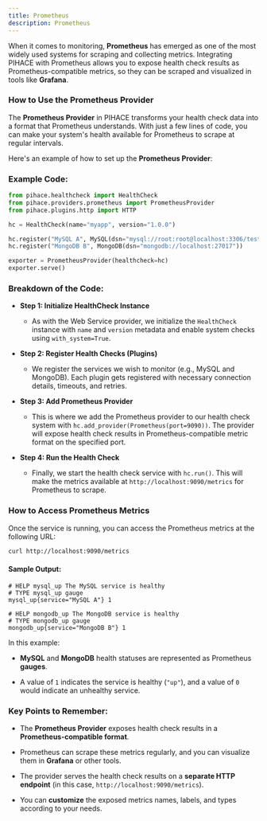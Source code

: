 ```yaml
---
title: Prometheus
description: Prometheus
---
```


When it comes to monitoring, **Prometheus** has emerged as one of the most widely used systems for scraping and collecting metrics. Integrating PIHACE with Prometheus allows you to expose health check results as Prometheus-compatible metrics, so they can be scraped and visualized in tools like **Grafana**.

### How to Use the Prometheus Provider

The **Prometheus Provider** in PIHACE transforms your health check data into a format that Prometheus understands. With just a few lines of code, you can make your system's health available for Prometheus to scrape at regular intervals.

Here's an example of how to set up the **Prometheus Provider**:

### Example Code:

```python
from pihace.healthcheck import HealthCheck
from pihace.providers.prometheus import PrometheusProvider
from pihace.plugins.http import HTTP

hc = HealthCheck(name="myapp", version="1.0.0")

hc.register("MySQL A", MySQL(dsn="mysql://root:root@localhost:3306/testdb"), timeout=5, retries=2)
hc.register("MongoDB B", MongoDB(dsn="mongodb://localhost:27017"))

exporter = PrometheusProvider(healthcheck=hc)
exporter.serve()
```

### Breakdown of the Code:

-   **Step 1: Initialize HealthCheck Instance**

    -   As with the Web Service provider, we initialize the `HealthCheck` instance with `name` and `version` metadata and enable system checks using `with_system=True`.

-   **Step 2: Register Health Checks (Plugins)**

    -   We register the services we wish to monitor (e.g., MySQL and MongoDB). Each plugin gets registered with necessary connection details, timeouts, and retries.

-   **Step 3: Add Prometheus Provider**

    -   This is where we add the Prometheus provider to our health check system with `hc.add_provider(Prometheus(port=9090))`. The provider will expose health check results in Prometheus-compatible metric format on the specified port.

-   **Step 4: Run the Health Check**

    -   Finally, we start the health check service with `hc.run()`. This will make the metrics available at `http://localhost:9090/metrics` for Prometheus to scrape.

### How to Access Prometheus Metrics

Once the service is running, you can access the Prometheus metrics at the following URL:

```bash
curl http://localhost:9090/metrics
```

#### Sample Output:

```plaintext
# HELP mysql_up The MySQL service is healthy
# TYPE mysql_up gauge
mysql_up{service="MySQL A"} 1

# HELP mongodb_up The MongoDB service is healthy
# TYPE mongodb_up gauge
mongodb_up{service="MongoDB B"} 1
```

In this example:

-   **MySQL** and **MongoDB** health statuses are represented as Prometheus **gauges**.

-   A value of `1` indicates the service is healthy (`"up"`), and a value of `0` would indicate an unhealthy service.

### Key Points to Remember:

-   The **Prometheus Provider** exposes health check results in a **Prometheus-compatible format**.

-   Prometheus can scrape these metrics regularly, and you can visualize them in **Grafana** or other tools.

-   The provider serves the health check results on a **separate HTTP endpoint** (in this case, `http://localhost:9090/metrics`).

-   You can **customize** the exposed metrics names, labels, and types according to your needs.
